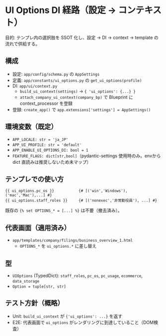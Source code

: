 # UI Options DI 経路（設定 → コンテキスト）

目的: テンプレ内の選択肢を SSOT 化し、設定 → DI → context → template の流れで供給する。

## 構成
- 設定: `app/config/schema.py` の `AppSettings`
- 定義: `app/constants/ui_options.py` の `get_ui_options(profile)`
- DI: `app/ui/context.py`
  - `build_ui_context(settings)` → `{ 'ui_options': {...} }`
  - `attach_company_ui_context(company_bp)` で Blueprint に context_processor を登録
- 登録: `create_app()` で `app.extensions['settings'] = AppSettings()`

## 環境変数（既定）
- `APP_LOCALE: str = 'ja_JP'`
- `APP_UI_PROFILE: str = 'default'`
- `APP_ENABLE_UI_OPTIONS_DI: bool = 1`
- `FEATURE_FLAGS: dict[str,bool]`（pydantic-settings 使用時のみ。envから dict 直読みは推奨しないため未マップ）

## テンプレでの使い方
```
{{ ui_options.pc_os }}           {# [('win','Windows'),('mac','Mac'),...] #}
{{ ui_options.staff_roles }}     {# [('nonexec','非常勤役員'), ...] #}
```
既存の `{% set OPTIONS_* = [...] %}` は不要（撤去済み）。

## 代表画面（適用済み）
- `app/templates/company/filings/business_overview_1.html`
  - `OPTIONS_*` を `ui_options.*` に差し替え

## 型
- `UIOptions` (TypedDict): `staff_roles`, `pc_os`, `pc_usage`, `ecommerce`, `data_storage`
- `Option = tuple[str, str]`

## テスト方針（概略）
- Unit: `build_ui_context` が `{'ui_options': ...}` を返す
- E2E: 代表画面で `ui_options` がレンダリングに到達していること（DOM検査）

